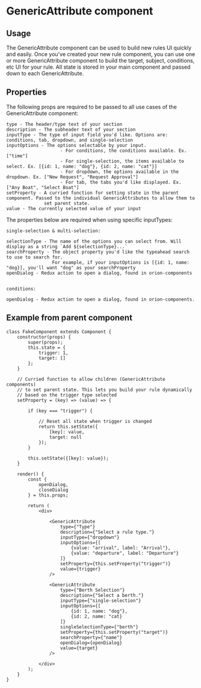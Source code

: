 # GenericAttribute component

## Usage

The GenericAttribute component can be used to build new rules UI quickly and easily. Once you've created your 
new rule component, you can use one or more GenericAttribute component to build the target, subject, conditions, etc
UI for your rule. All state is stored in your main component and passed down to each GenericAttribute. 

## Properties

The following props are required to be passed to all use cases of the GenericAttribute component:

```
type - The header/type text of your section
description - The subheader text of your section
inputType - The type of input field you'd like. Options are: conditions, tab, dropdown, and single-selection
inputOptions - The options selectable by your input. 
                    - For conditions, the conditions available. Ex. ["time"]
                    - For single-selection, the items available to select. Ex. [{id: 1, name: "dog"}, {id: 2, name: "cat"}]
                    - For dropdown, the options available in the dropdown. Ex. ["New Request", "Request Approval"]
                    - For tab, the tabs you'd like displayed. Ex. ["Any Boat", "Select Boat"] 
setProperty - A curried function for setting state in the parent component. Passed to the individual GenericAttributes to allow them to 
              set parent state.
value - The currently selected value of your input
```

The properties below are required when using specific inputTypes:

```
single-selection & multi-selection:

selectionType - The name of the options you can select from. Will display as a string `Add ${selectionType}...`
searchProperty - The object property you'd like the typeahead search to use to search for. 
                 For example, if your inputOptions is [{id: 1, name: "dog}], you'll want "dog" as your searchProperty
openDialog - Redux action to open a dialog, found in orion-components


conditions:

openDialog - Redux action to open a dialog, found in orion-components.
```



## Example from parent component

```
class FakeComponent extends Component {
	constructor(props) {
		super(props);
		this.state = {
            trigger: 1,
            target: []
        };
	}
    
    // Curried function to allow children (GenericAttribute components)
    // to set parent state. This lets you build your rule dynamically 
    // based on the trigger type selected
    setProperty = (key) => (value) => {

    	if (key === "trigger") {
            
    		// Reset all state when trigger is changed
    		return this.setState({
    			[key]: value,
    			target: null
    		});
    	}
        
    	this.setState({[key]: value});
    }

    render() {
    	const { 
    		openDialog,
    		closeDialog
    	} = this.props;

    	return (
    		<div>
    		
                <GenericAttribute
                    type={"Type"}
                    description={"Select a rule type."}
                    inputType={"dropdown"}
                    inputOptions={[
                        {value: "arrival", label: "Arrival"},
                        {value: "departure", label: "Departure"}
                    ]}
                    setProperty={this.setProperty("trigger")}
                    value={trigger}
                />

                <GenericAttribute
                    type={"Berth Selection"}
                    description={"Select a berth."}
                    inputType={"single-selection"}
                    inputOptions={[
                        {id: 1, name: "dog"}, 
                        {id: 2, name: "cat}
                    ]}
                    singleSelectionType={"berth"}
                    setProperty={this.setProperty("target")}
                    searchProperty={"name"}
                    openDialog={openDialog}
                    value={target}
                />
    					
    		</div>
    	);
    }
}
```